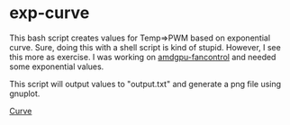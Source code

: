 # exp-curve
This bash script creates values for Temp=>PWM based on exponential curve.
Sure, doing this with a shell script is kind of stupid. However, I see this more
as exercise. I was working on [amdgpu-fancontrol](https://github.com/WieWaldi/amdgpu-fancontrol)
and needed some exponential values.

This script will output values to "output.txt" and generate a png file using
gnuplot.

[Curve](https://github.com/WieWaldi/exp-curve/master/curve.png)

